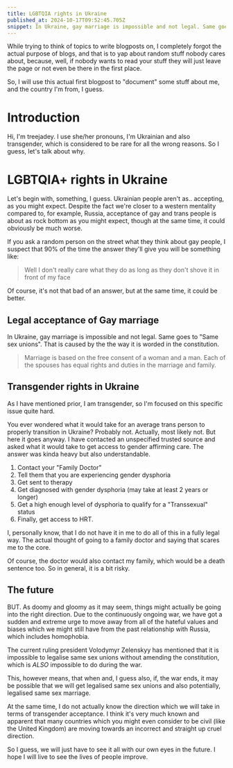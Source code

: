 ```yaml
---
title: LGBTQIA rights in Ukraine
published_at: 2024-10-17T09:52:45.705Z
snippet: In Ukraine, gay marriage is impossible and not legal. Same goes to "Same sex unions". That is caused by...
---
```


While trying to think of topics to write blogposts on, I completely forgot the
actual purpose of blogs, and that is to yap about random stuff nobody cares
about, because, well, if nobody wants to read your stuff they will just leave
the page or not even be there in the first place.

So, I will use this actual first blogpost to "document" some stuff about me, and
the country I'm from, I guess.

# Introduction

Hi, I'm treejadey. I use she/her pronouns, I'm Ukrainian and also transgender,
which is considered to be rare for all the wrong reasons. So I guess, let's talk
about why.

# LGBTQIA+ rights in Ukraine

Let's begin with, something, I guess. Ukrainian people aren't as.. accepting, as
you might expect. Despite the fact we're closer to a western mentality compared
to, for example, Russia, acceptance of gay and trans people is about as rock
bottom as you might expect, though at the same time, it could obviously be much
worse.

If you ask a random person on the street what they think about gay people, I
suspect that 90% of the time the answer they'll give you will be something like:

> Well I don't really care what they do as long as they don't shove it in front
> of my face

Of course, it's not that bad of an answer, but at the same time, it could be
better.

## Legal acceptance of Gay marriage

In Ukraine, gay marriage is impossible and not legal. Same goes to "Same sex
unions". That is caused by the the way it is worded in the constitution.

> Marriage is based on the free consent of a woman and a man. Each of the
> spouses has equal rights and duties in the marriage and family.

## Transgender rights in Ukraine

As I have mentioned prior, I am transgender, so I'm focused on this specific
issue quite hard.

You ever wondered what it would take for an average trans person to properly
transition in Ukraine? Probably not. Actually, most likely not. But here it goes
anyway. I have contacted an unspecified trusted source and asked what it would
take to get access to gender affirming care. The answer was kinda heavy but also
understandable.

1. Contact your "Family Doctor"
2. Tell them that you are experiencing gender dysphoria
3. Get sent to therapy
4. Get diagnosed with gender dysphoria (may take at least 2 years or longer)
5. Get a high enough level of dysphoria to qualify for a "Transsexual" status
6. Finally, get access to HRT.

I, personally know, that I do not have it in me to do all of this in a fully
legal way. The actual thought of going to a family doctor and saying that scares
me to the core.

Of course, the doctor would also contact my family, which would be a death
sentence too. So in general, it is a bit risky.

## The future

BUT. As doomy and gloomy as it may seem, things might actually be going into the
right direction. Due to the continuously ongoing war, we have got a sudden and
extreme urge to move away from all of the hateful values and biases which we
might still have from the past relationship with Russia, which includes
homophobia.

The current ruling president Volodymyr Zelenskyy has mentioned that it is
impossible to legalise same sex unions without amending the constitution, which
is _ALSO_ impossible to do during the war.

This, however means, that when and, I guess also, if, the war ends, it may be
possible that we will get legalised same sex unions and also potentially,
legalised same sex marriage.

At the same time, I do not actually know the direction which we will take in
terms of transgender acceptance. I think it's very much known and apparent that
many countries which you might even consider to be civil (like the United
Kingdom) are moving towards an incorrect and straight up cruel direction.

So I guess, we will just have to see it all with our own eyes in the future. I
hope I will live to see the lives of people improve.
